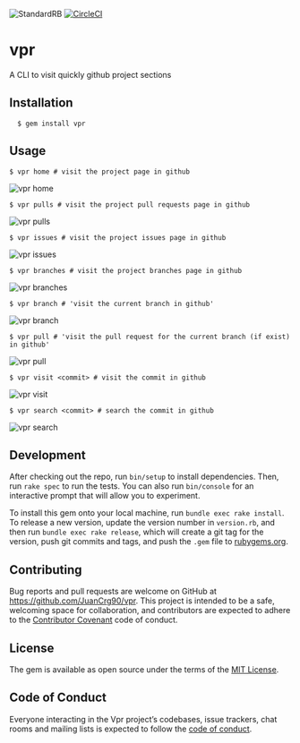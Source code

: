![StandardRB](https://github.com/JuanCrg90/vpr/workflows/StandardRB/badge.svg)
[![CircleCI](https://circleci.com/gh/JuanCrg90/vpr.svg?style=svg)](https://circleci.com/gh/JuanCrg90/vpr)

# vpr

A CLI to visit quickly github project sections

## Installation
```
  $ gem install vpr
```
## Usage

```
$ vpr home # visit the project page in github
```
![vpr home](https://res.cloudinary.com/juancrg90/image/upload/v1562969660/vpr/vpr_home.gif)

```
$ vpr pulls # visit the project pull requests page in github
```
![vpr pulls](https://res.cloudinary.com/juancrg90/image/upload/v1562969866/vpr/vpr_pulls.gif)

```
$ vpr issues # visit the project issues page in github
```
![vpr issues](https://res.cloudinary.com/juancrg90/image/upload/v1562969959/vpr/vpr_issues.gif)

```
$ vpr branches # visit the project branches page in github
```
![vpr branches](https://res.cloudinary.com/juancrg90/image/upload/v1562970055/vpr/vpr_branches.gif)

```
$ vpr branch # 'visit the current branch in github'
```
![vpr branch](https://res.cloudinary.com/juancrg90/image/upload/v1562970153/vpr/vpr_branch.gif)

```
$ vpr pull # 'visit the pull request for the current branch (if exist) in github'
```
![vpr pull](https://res.cloudinary.com/juancrg90/image/upload/v1562970242/vpr/vpr_pull.gif)

```
$ vpr visit <commit> # visit the commit in github
```
![vpr visit](https://res.cloudinary.com/juancrg90/image/upload/v1562970485/vpr/vpr_visit.gif)

```
$ vpr search <commit> # search the commit in github
```
![vpr search](https://res.cloudinary.com/juancrg90/image/upload/v1562970606/vpr/vpr_search.gif)

## Development

After checking out the repo, run `bin/setup` to install dependencies. Then, run `rake spec` to run the tests. You can also run `bin/console` for an interactive prompt that will allow you to experiment.

To install this gem onto your local machine, run `bundle exec rake install`. To release a new version, update the version number in `version.rb`, and then run `bundle exec rake release`, which will create a git tag for the version, push git commits and tags, and push the `.gem` file to [rubygems.org](https://rubygems.org).

## Contributing

Bug reports and pull requests are welcome on GitHub at https://github.com/JuanCrg90/vpr. This project is intended to be a safe, welcoming space for collaboration, and contributors are expected to adhere to the [Contributor Covenant](http://contributor-covenant.org) code of conduct.

## License

The gem is available as open source under the terms of the [MIT License](https://opensource.org/licenses/MIT).

## Code of Conduct

Everyone interacting in the Vpr project’s codebases, issue trackers, chat rooms and mailing lists is expected to follow the [code of conduct](https://github.com/JuanCrg90/vpr/blob/master/CODE_OF_CONDUCT.md).
